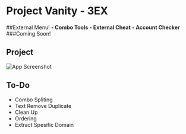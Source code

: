 
# Project Vanity - 3EX
##External Menu!
**- Combo Tools**
**- External Cheat**
**- Account Checker**
###Coming Soon!





## Project
![App Screenshot](https://github.com/twentyformoney/Project-Vanity3Ex/blob/main/Project.png)




## To-Do

- Combo Spliting
- Text  Remove Duplicate
- Clean Up
- Ordering
- Extract Spesific Domain

